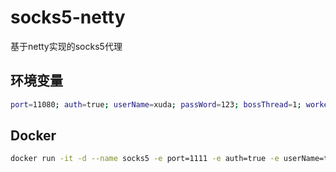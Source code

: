 # socks5-netty
基于netty实现的socks5代理

## 环境变量
```bash
port=11080; auth=true; userName=xuda; passWord=123; bossThread=1; workerThread=64; connectTimeoutMillis=6000
```

## Docker
```bash
docker run -it -d --name socks5 -e port=1111 -e auth=true -e userName=test -e passWord=123123 -e bossThread=1 -e workerThread=64 -e connectTimeoutMillis=6000 -p1111:1111 -p1112:8181 smilex1/socks5:shenandoah8u332-b05-env
```

